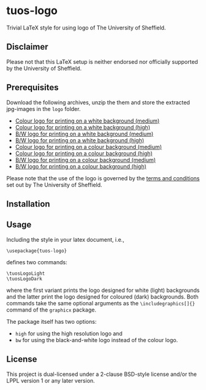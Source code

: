 # tuos-logo
Trivial LaTeX style for using logo of The University of Sheffield.

## Disclaimer
Please not that this LaTeX setup is neither endorsed nor officially
supported by the University of Sheffield.

## Prerequisites 
Download the following archives, unzip the them and store the
extracted jpg-images in the `logo` folder.
* [Colour logo for printing on a white background (medium)](https://www.shef.ac.uk/polopoly_fs/1.15339!/file/tuoslogo_key_cmyk_med.zip)
* [Colour logo for printing on a white background (high)](https://www.shef.ac.uk/polopoly_fs/1.15338!/file/tuoslogo_key_cmyk_hi.zip)
* [B/W logo for printing on a white background (medium)](https://www.shef.ac.uk/polopoly_fs/1.15336!/file/tuoslogo_key_bw_med.zip)
* [B/W logo for printing on a white background (high)](https://www.shef.ac.uk/polopoly_fs/1.15337!/file/tuoslogo_key_bw_vhi.zip)
* [Colour logo for printing on a colour background (medium)](https://www.shef.ac.uk/polopoly_fs/1.15343!/file/tuoslogo_cmyk_med.zip)
* [Colour logo for printing on a  colour background (high)](https://www.shef.ac.uk/polopoly_fs/1.15342!/file/tuoslogo_cmyk_hi.zip)
* [B/W logo for printing on a  colour background (medium)](https://www.shef.ac.uk/polopoly_fs/1.15340!/file/tuoslogo_bw_med.zip)
* [B/W logo for printing on a  colour background (high)](https://www.shef.ac.uk/polopoly_fs/1.15341!/file/tuoslogo_bw_vhi.zip)

Please note that the use of the logo is governed by the
[terms and conditions](https://www.shef.ac.uk/marketing/help-yourself/visual-identity/downloads/logos/terms-and-conditions)
set out by The University of Sheffield.
  
## Installation 

## Usage
Including the style in your latex document, i.e., 
```
\usepackage{tuos-logo}
```
defines two commands:
```
\tuosLogoLight
\tuosLogoDark
```
where the first variant prints the logo designed for white (light)
backgrounds and the latter print the logo designed for coloured (dark)
backgrounds. Both commands take the same optional arguments as the
`\includegraphics[]{}` command of the `graphicx` package.

The package itself has two options:
* `high` for using the high resolution logo and  
* `bw` for using the black-and-white logo instead of the colour logo.

## License
This project is dual-licensed under a 2-clause BSD-style license and/or the LPPL version 1 or any later version. 

